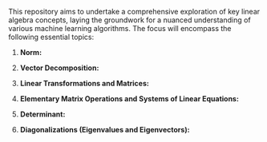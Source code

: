 This repository aims to undertake a comprehensive exploration of key linear algebra concepts, laying the groundwork for a nuanced understanding of various machine learning algorithms. The focus will encompass the following essential topics:

1. **Norm:**


2. **Vector Decomposition:**

3. **Linear Transformations and Matrices:**

4. **Elementary Matrix Operations and Systems of Linear Equations:**

5. **Determinant:**

6. **Diagonalizations (Eigenvalues and Eigenvectors):**
